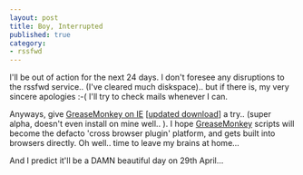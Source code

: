 ```yaml
---
layout: post
title: Boy, Interrupted
published: true
category:
- rssfwd
---
```

I'll be out of action for the next 24 days. I don't foresee any disruptions to the rssfwd service.. (I've cleared much diskspace).. but if there is, my very sincere apologies :-( I'll try to check mails whenever I can.

Anyways, give [GreaseMonkey on IE](http://www.daishar.com/blog/archives/2005/03/greasemonkey_fo.html) [[updated download](http://www.daishar.com/blog/archives/2005/03/greasemonkie_up_1.html)] a try.. (super alpha, doesn't even install on mine well.. ). I hope [GreaseMonkey](http://greasemonkey.mozdev.org/) scripts will become the defacto 'cross browser plugin' platform, and gets built into browsers directly. Oh well.. time to leave my brains at home...

And I predict it'll be a DAMN beautiful day on 29th April...

  
